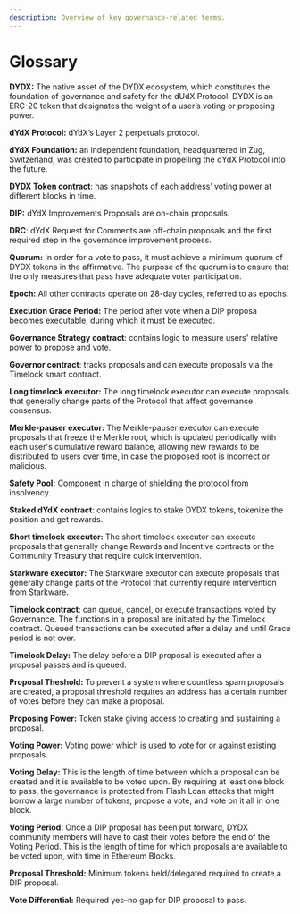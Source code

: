 ```yaml
---
description: Overview of key governance-related terms.
---
```


# Glossary

**DYDX:** The native asset of the DYDX ecosystem, which constitutes the foundation of governance and safety for the dUdX Protocol. DYDX is an ERC-20 token that designates the weight of a user’s voting or proposing power.

**dYdX Protocol:** dYdX’s Layer 2 perpetuals protocol.

**dYdX Foundation:** an independent foundation, headquartered in Zug, Switzerland, was created to participate in propelling the dYdX Protocol into the future.

**DYDX Token contract**: has snapshots of each address’ voting power at different blocks in time.

**DIP:** dYdX Improvements Proposals are on-chain proposals.

**DRC**: dYdX Request for Comments are off-chain proposals and the first required step in the governance improvement process.

**Quorum:** In order for a vote to pass, it must achieve a minimum quorum of DYDX tokens in the affirmative. The purpose of the quorum is to ensure that the only measures that pass have adequate voter participation.

**Epoch:** All other contracts operate on 28-day cycles, referred to as epochs.

**Execution Grace Period:** The period after vote when a DIP proposa becomes executable, during which it must be executed.

**Governance Strategy contract**: contains logic to measure users' relative power to propose and vote.

**Governor contract**: tracks proposals and can execute proposals via the Timelock smart contract.

**Long timelock executor:** The long timelock executor can execute proposals that generally change parts of the Protocol that affect governance consensus.

**Merkle-pauser executor:** The Merkle-pauser executor can execute proposals that freeze the Merkle root, which is updated periodically with each user's cumulative reward balance, allowing new rewards to be distributed to users over time, in case the proposed root is incorrect or malicious.

**Safety Pool:** Component in charge of shielding the protocol from insolvency.

**Staked dYdX contract**: contains logics to stake DYDX tokens, tokenize the position and get rewards.

**Short timelock executor:** The short timelock executor can execute proposals that generally change Rewards and Incentive contracts or the Community Treasury that require quick intervention.

**Starkware executor:** The Starkware executor can execute proposals that generally change parts of the Protocol that currently require intervention from Starkware.

**Timelock contract**: can queue, cancel, or execute transactions voted by Governance. The functions in a proposal are initiated by the Timelock contract. Queued transactions can be executed after a delay and until Grace period is not over.

**Timelock Delay:** The delay before a DIP proposal is executed after a proposal passes and is queued.

**Proposal Theshold:** To prevent a system where countless spam proposals are created, a proposal threshold requires an address has a certain number of votes before they can make a proposal.

**Proposing Power:** Token stake giving access to creating and sustaining a proposal.

**Voting Power:** Voting power which is used to vote for or against existing proposals.

**Voting Delay:** This is the length of time between which a proposal can be created and it is available to be voted upon. By requiring at least one block to pass, the governance is protected from Flash Loan attacks that might borrow a large number of tokens, propose a vote, and vote on it all in one block.

**Voting Period:** Once a DIP proposal has been put forward, DYDX community members will have to cast their votes before the end of the Voting Period. This is the length of time for which proposals are available to be voted upon, with time in Ethereum Blocks.

**Proposal Threshold:** Minimum tokens held/delegated required to create a DIP proposal.

**Vote Differential:** Required yes–no gap for DIP proposal to pass.
